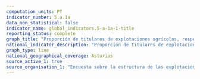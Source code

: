 ```yaml
---
computation_units: PT
indicator_number: 5.a.1a
data_non_statistical: false
indicator_name: global_indicators.5-a-1a-1-title
reporting_status: complete
graph_title: "Proporción de titulares de explotaciones agrícolas, respecto al total de personas trabajadoras en la agricultura"
national_indicator_description: "Proporción de titulares de explotaciones agrícolas, respecto al total de personas trabajadoras en la agricultura"
graph_type: line
national_geographical_coverage: Asturias
source_active_1: true
source_organisation_1: "Encuesta sobre la estructura de las explotaciones agrícolas, INE"
---
```

